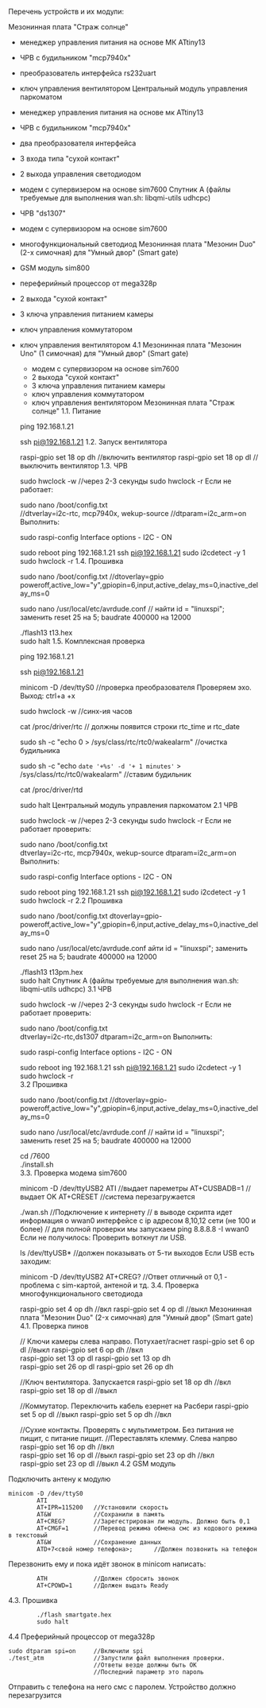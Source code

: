 Перечень устройств и их модули:

Мезонинная плата "Страж солнце"

 - менеджер управления питания на основе МК ATtiny13
 - ЧРВ с будильником "mcp7940x"
 - преобразователь интерфейса rs232uart
 - ключ управления вентилятором
Центральный модуль управления паркоматом

 - менеджер управления питания на основе мк ATtiny13
 - ЧРВ с будильником "mcp7940x"
 - два преобразователя интерфейса
 - 3 входа типа "сухой контакт"
 - 2 выхода управления светодиодом
 - модем с супервизером на основе sim7600
Спутник А (файлы требуемые для выполнения wan.sh: libqmi-utils udhcpc)

 - ЧРВ "ds1307"
 - модем с супервизором на основе sim7600
 - многофункциональный светодиод
Мезонинная плата "Мезонин Duo" (2-х симочная) для "Умный двор" (Smart gate)

 - GSM модуль sim800
 - переферийный процессор от mega328p
 - 2 выхода "сухой контакт"
 - 3 ключа управления питанием камеры
 - ключ управления коммутатором
 - ключ управления вентилятором
4.1 Мезонинная плата "Мезонин Uno" (1 симочная) для "Умный двор" (Smart gate)

    - модем с супервизором на основе sim7600
    - 2 выхода "сухой контакт"
    - 3 ключа управления питанием камеры
    - ключ управления коммутатором
    - ключ управления вентилятором
Мезонинная плата "Страж солнце"
1.1. Питание

    ping 192.168.1.21

    ssh pi@192.168.1.21
1.2. Запуск вентилятора

    raspi-gpio set 18 op dh //включить вентилятор
    raspi-gpio set 18 op dl //выключить вентилятор 
1.3. ЧРВ

    sudo hwclock -w
    //через 2-3 секунды
    sudo hwclock -r
Если не работает:

    sudo nano /boot/config.txt  
    //dtverlay=i2c-rtc, mcp7940x, wekup-source
    //dtparam=i2c_arm=on
Выполнить:

    sudo raspi-config
Interface options - I2C - ON

    sudo reboot
    ping 192.168.1.21
    ssh pi@192.168.1.21
    sudo i2cdetect -y 1
    sudo hwclock -r
1.4. Прошивка

    sudo nano /boot/config.txt
    //dtoverlay=gpio poweroff,active_low="y",gpiopin=6,input,active_delay_ms=0,inactive_delay_ms=0
    
    sudo nano /usr/local/etc/avrdude.conf
    // найти id = "linuxspi"; заменить reset 25 на 5; baudrate 400000 на 12000
    
    ./flash13 t13.hex       
    sudo halt
1.5. Комплексная проверка

    ping 192.168.1.21
    
    ssh pi@192.168.1.21
    
    minicom -D /dev/ttyS0  //проверка преобразователя
Проверяем эхо. Выход: ctrl+a +x

    sudo hwclock -w  //синх-ия часов
    
    cat /proc/driver/rtc  // должны появится строки rtc_time и rtc_date
    
    sudo sh -c "echo 0 > /sys/class/rtc/rtc0/wakealarm"  //очистка будильника
    
    sudo sh -c "echo `date '+%s' -d '+ 1 minutes'` > /sys/class/rtc/rtc0/wakealarm"  //ставим будильник
    
    cat /proc/driver/rtd
    
    sudo halt
Центральный модуль управления паркоматом
2.1 ЧРВ

    sudo hwclock -w
    //через 2-3 секунды
    sudo hwclock -r
Если не работает проверить:

    sudo nano /boot/config.txt  
    dtverlay=i2c-rtc, mcp7940x, wekup-source
    dtparam=i2c_arm=on
Выполнить:

    sudo raspi-config
Interface options - I2C - ON

    sudo reboot
    ping 192.168.1.21
    ssh pi@192.168.1.21
    sudo i2cdetect -y 1
    sudo hwclock -r
2.2 Прошивка

    sudo nano /boot/config.txt
    dtoverlay=gpio-poweroff,active_low="y",gpiopin=6,input,active_delay_ms=0,inactive_delay_ms=0
    
    sudo nano /usr/local/etc/avrdude.conf
     айти id = "linuxspi"; заменить reset 25 на 5; baudrate 400000 на 12000
    
    ./flash13 t13pm.hex     
    sudo halt
Спутник А (файлы требуемые для выполнения wan.sh: libqmi-utils udhcpc)
3.1 ЧРВ

    sudo hwclock -w
    //через 2-3 секунды
    sudo hwclock -r
Если не работает проверить:

    sudo nano /boot/config.txt  
    dtverlay=i2c-rtc,ds1307
    dtparam=i2c_arm=on
Выполнить:

    sudo raspi-config
Interface options - I2C - ON

    sudo reboot
    ing 192.168.1.21
    ssh pi@192.168.1.21
    sudo i2cdetect -y 1
    sudo hwclock -r      
3.2 Прошивка

    sudo nano /boot/config.txt
    //dtoverlay=gpio-poweroff,active_low="y",gpiopin=6,input,active_delay_ms=0,inactive_delay_ms=0
    
    sudo nano /usr/local/etc/avrdude.conf
    // найти id = "linuxspi"; заменить reset 25 на 5; baudrate 400000 на 12000
    
    cd /7600              
    ./install.sh            
3.3. Проверка модема sim7600

     minicom -D /dev/ttyUSB2
            ATI             //выдает пареметры
            AT+CUSBADB=1    // выдает OK
            AT+CRESET       //система перезагружается

    ./wan.sh                //Подключение к интернету
    // в выводе скрипта идет информация о wwan0 интерфейсе с ip адресом 8,10,12 сети (не 100 и более)
    // для полной проверки мы запускаем 
    ping 8.8.8.8 -I wwan0
Если не получилось: Проверить воткнут ли USB.

    ls /dev/ttyUSB*         //должен показывать от 5-ти выходов
Если USB есть заходим:

    minicom -D /dev/ttyUSB2
         AT+CREG?        //Ответ отличный от 0,1 - проблема с sim-картой, антеной и тд.
3.4. Проверка многофункционального светодиода

    raspi-gpio set 4 op dh //вкл
    raspi-gpio set 4 op dl //выкл
Мезонинная плата "Мезонин Duo" (2-х симочная) для "Умный двор" (Smart gate)
4.1. Проверка пинов

    // Ключи камеры слева направо. Потухает/гаснет
    raspi-gpio set 6 op dl //выкл
    raspi-gpio set 6 op dh //вкл  
    raspi-gpio set 13 op dl 
    raspi-gpio set 13 op dh  
    raspi-gpio set 26 op dl 
    raspi-gpio set 26 op dh  
    
    //Ключ вентилятора. Запускается
    raspi-gpio set 18 op dh //вкл  
    raspi-gpio set 18 op dl //выкл
    
    //Коммутатор. Переключить кабель езернет на Расбери
    raspi-gpio set 5 op dl //выкл
    raspi-gpio set 5 op dh //вкл
    
    //Сухие контакты. Проверять с мультиметром. Без питания не пищит, с питание пищит. 
    //Переставлять клемму. Слева напрво
    raspi-gpio set 16 op dh //вкл  
    raspi-gpio set 16 op dl //выкл
    raspi-gpio set 23 op dh //вкл  
    raspi-gpio set 23 op dl //выкл
4.2 GSM модуль

Подключить антену к модулю

    minicom -D /dev/ttyS0
            ATI 
            AT+IPR=115200   //Установили скорость
            AT&W            //Сохранили в память
            AT+CREG?        //Зарегестрирован ли модуль. Должно быть 0,1
            AT+CMGF=1       //Перевод режима обмена смс из кодового режима в текстовый
            AT&W            //Сохранение данных
            ATD+7<свой номер телефона>;      //Должен позвонить на телефон
Перезвонить ему и пока идёт звонок в minicom написать:

            ATH             //Должен сбросить звонок
            AT+CPOWD=1      //Должен выдать Ready 
4.3. Прошивка

            ./flash smartgate.hex
            sudo halt
4.4 Преферийный процессор от mega328p

    sudo dtparam spi=on     //Включили spi
    ./test_atm              //Запустили файл выполнения проверки. 
                            //Ответы везде должны быть ОК
                            //Последний параметр это пароль
Отправить с телефона на него смс с паролем. Устройство должно перезагрузится
